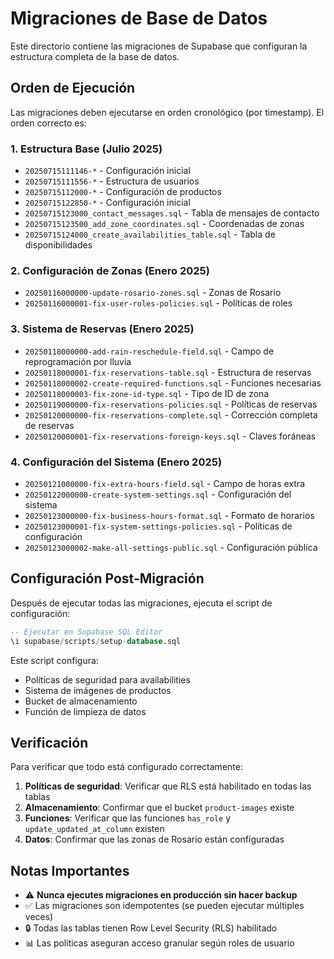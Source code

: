 # Migraciones de Base de Datos

Este directorio contiene las migraciones de Supabase que configuran la estructura completa de la base de datos.

## Orden de Ejecución

Las migraciones deben ejecutarse en orden cronológico (por timestamp). El orden correcto es:

### 1. Estructura Base (Julio 2025)
- `20250715111146-*` - Configuración inicial
- `20250715111556-*` - Estructura de usuarios
- `20250715112000-*` - Configuración de productos
- `20250715122850-*` - Configuración inicial
- `20250715123000_contact_messages.sql` - Tabla de mensajes de contacto
- `20250715123500_add_zone_coordinates.sql` - Coordenadas de zonas
- `20250715124000_create_availabilities_table.sql` - Tabla de disponibilidades

### 2. Configuración de Zonas (Enero 2025)
- `20250116000000-update-rosario-zones.sql` - Zonas de Rosario
- `20250116000001-fix-user-roles-policies.sql` - Políticas de roles

### 3. Sistema de Reservas (Enero 2025)
- `20250118000000-add-rain-reschedule-field.sql` - Campo de reprogramación por lluvia
- `20250118000001-fix-reservations-table.sql` - Estructura de reservas
- `20250118000002-create-required-functions.sql` - Funciones necesarias
- `20250118000003-fix-zone-id-type.sql` - Tipo de ID de zona
- `20250119000000-fix-reservations-policies.sql` - Políticas de reservas
- `20250120000000-fix-reservations-complete.sql` - Corrección completa de reservas
- `20250120000001-fix-reservations-foreign-keys.sql` - Claves foráneas

### 4. Configuración del Sistema (Enero 2025)
- `20250121000000-fix-extra-hours-field.sql` - Campo de horas extra
- `20250122000000-create-system-settings.sql` - Configuración del sistema
- `20250123000000-fix-business-hours-format.sql` - Formato de horarios
- `20250123000001-fix-system-settings-policies.sql` - Políticas de configuración
- `20250123000002-make-all-settings-public.sql` - Configuración pública

## Configuración Post-Migración

Después de ejecutar todas las migraciones, ejecuta el script de configuración:

```sql
-- Ejecutar en Supabase SQL Editor
\i supabase/scripts/setup-database.sql
```

Este script configura:
- Políticas de seguridad para availabilities
- Sistema de imágenes de productos
- Bucket de almacenamiento
- Función de limpieza de datos

## Verificación

Para verificar que todo está configurado correctamente:

1. **Políticas de seguridad**: Verificar que RLS está habilitado en todas las tablas
2. **Almacenamiento**: Confirmar que el bucket `product-images` existe
3. **Funciones**: Verificar que las funciones `has_role` y `update_updated_at_column` existen
4. **Datos**: Confirmar que las zonas de Rosario están configuradas

## Notas Importantes

- ⚠️ **Nunca ejecutes migraciones en producción sin hacer backup**
- ✅ Las migraciones son idempotentes (se pueden ejecutar múltiples veces)
- 🔒 Todas las tablas tienen Row Level Security (RLS) habilitado
- 📊 Las políticas aseguran acceso granular según roles de usuario 